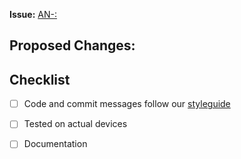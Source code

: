 **Issue:** [AN-<ID>: <name>](<link to Jira>)


## Proposed Changes:
<!-- A few sentences describing the overall goals of the pull request's commits.
What is the current behavior of the app? What is the updated/expected behavior with this PR? -->




## Checklist
<!-- Check all items that apply using "x" -->

- [ ] Code and commit messages follow our [styleguide](https://github.com/schul-cloud/schulcloud-mobile-android/blob/dev/styleguide.md)
- [ ] Tested on actual devices
- [ ] Documentation


<!-- If this PR is complete, please add the label `PR: ready for merge` from the right. -->


<!-- Add this section if you need it.
 ## Before & After Screenshots

| Description 1  | Description 2  | Description 3  |
| :------------: | :------------: | :------------: |
| <screenshot 1> | <screenshot 2> | <screenshot 3> |
-->
